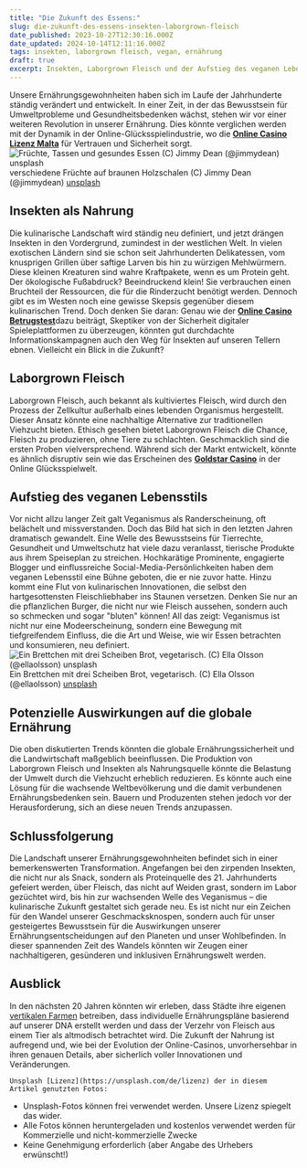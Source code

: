 ```yaml
---
title: "Die Zukunft des Essens:"
slug: die-zukunft-des-essens-insekten-laborgrown-fleisch
date_published: 2023-10-27T12:30:16.000Z
date_updated: 2024-10-14T12:11:16.000Z
tags: insekten, laborgrown fleisch, vegan, ernährung
draft: true
excerpt: Insekten, Laborgrown Fleisch und der Aufstieg des veganen Lebensstils – Wie werden wir uns in 20 Jahren ernähren?
---
```


Unsere Ernährungsgewohnheiten haben sich im Laufe der Jahrhunderte ständig verändert und entwickelt. In einer Zeit, in der das Bewusstsein für Umweltprobleme und Gesundheitsbedenken wächst, stehen wir vor einer weiteren Revolution in unserer Ernährung. Dies könnte verglichen werden mit der Dynamik in der Online-Glücksspielindustrie, wo die [**Online Casino Lizenz Malta**](https://www.schweizonlinecasino.com/online-casino-malta/) für Vertrauen und Sicherheit sorgt.
![Früchte, Tassen und gesundes Essen (C) Jimmy Dean (@jimmydean) unsplash](__GHOST_URL__/content/images/2023/10/photo-1606787366850-de6330128bfc.webp)verschiedene Früchte auf braunen Holzschalen (C) Jimmy Dean (@jimmydean) [unsplash](https://unsplash.com/de/fotos/verschiedene-fruchte-auf-braunen-holzschalen-Yn0l7uwBrpw)
## Insekten als Nahrung

Die kulinarische Landschaft wird ständig neu definiert, und jetzt drängen Insekten in den Vordergrund, zumindest in der westlichen Welt. In vielen exotischen Ländern sind sie schon seit Jahrhunderten Delikatessen, vom knusprigen Grillen über saftige Larven bis hin zu würzigen Mehlwürmern. Diese kleinen Kreaturen sind wahre Kraftpakete, wenn es um Protein geht. Der ökologische Fußabdruck? Beeindruckend klein! Sie verbrauchen einen Bruchteil der Ressourcen, die für die Rinderzucht benötigt werden. Dennoch gibt es im Westen noch eine gewisse Skepsis gegenüber diesem kulinarischen Trend. Doch denken Sie daran: Genau wie der [**Online Casino Betrugstest**](https://www.schweizonlinecasino.com/betrugstest/)dazu beiträgt, Skeptiker von der Sicherheit digitaler Spieleplattformen zu überzeugen, könnten gut durchdachte Informationskampagnen auch den Weg für Insekten auf unseren Tellern ebnen. Vielleicht ein Blick in die Zukunft?

## Laborgrown Fleisch

Laborgrown Fleisch, auch bekannt als kultiviertes Fleisch, wird durch den Prozess der Zellkultur außerhalb eines lebenden Organismus hergestellt. Dieser Ansatz könnte eine nachhaltige Alternative zur traditionellen Viehzucht bieten. Ethisch gesehen bietet Laborgrown Fleisch die Chance, Fleisch zu produzieren, ohne Tiere zu schlachten. Geschmacklich sind die ersten Proben vielversprechend. Während sich der Markt entwickelt, könnte es ähnlich disruptiv sein wie das Erscheinen des [**Goldstar Casino**](https://www.schweizonlinecasino.com/testberichte/golden-star-casino/) in der Online Glücksspielwelt.

## Aufstieg des veganen Lebensstils

Vor nicht allzu langer Zeit galt Veganismus als Randerscheinung, oft belächelt und missverstanden. Doch das Bild hat sich in den letzten Jahren dramatisch gewandelt. Eine Welle des Bewusstseins für Tierrechte, Gesundheit und Umweltschutz hat viele dazu veranlasst, tierische Produkte aus ihrem Speiseplan zu streichen. Hochkarätige Prominente, engagierte Blogger und einflussreiche Social-Media-Persönlichkeiten haben dem veganen Lebensstil eine Bühne geboten, die er nie zuvor hatte. Hinzu kommt eine Flut von kulinarischen Innovationen, die selbst den hartgesottensten Fleischliebhaber ins Staunen versetzen. Denken Sie nur an die pflanzlichen Burger, die nicht nur wie Fleisch aussehen, sondern auch so schmecken und sogar "bluten" können! All das zeigt: Veganismus ist nicht nur eine Modeerscheinung, sondern eine Bewegung mit tiefgreifendem Einfluss, die die Art und Weise, wie wir Essen betrachten und konsumieren, neu definiert.
![Ein Brettchen mit drei Scheiben Brot, vegetarisch. (C) Ella Olsson (@ellaolsson) unsplash](__GHOST_URL__/content/images/2023/10/photo-1540914124281-342587941389.webp)Ein Brettchen mit drei Scheiben Brot, vegetarisch. (C) Ella Olsson (@ellaolsson) [unsplash](https://unsplash.com/de/fotos/갈색-나무-도마에-모듬-과일과-야채-2IxTgsgFi-s)
## Potenzielle Auswirkungen auf die globale Ernährung

Die oben diskutierten Trends könnten die globale Ernährungssicherheit und die Landwirtschaft maßgeblich beeinflussen. Die Produktion von Laborgrown Fleisch und Insekten als Nahrungsquelle könnte die Belastung der Umwelt durch die Viehzucht erheblich reduzieren. Es könnte auch eine Lösung für die wachsende Weltbevölkerung und die damit verbundenen Ernährungsbedenken sein. Bauern und Produzenten stehen jedoch vor der Herausforderung, sich an diese neuen Trends anzupassen.

## Schlussfolgerung

Die Landschaft unserer Ernährungsgewohnheiten befindet sich in einer bemerkenswerten Transformation. Angefangen bei den zirpenden Insekten, die nicht nur als Snack, sondern als Proteinquelle des 21. Jahrhunderts gefeiert werden, über Fleisch, das nicht auf Weiden grast, sondern im Labor gezüchtet wird, bis hin zur wachsenden Welle des Veganismus – die kulinarische Zukunft gestaltet sich gerade neu. Es ist nicht nur ein Zeichen für den Wandel unserer Geschmacksknospen, sondern auch für unser gesteigertes Bewusstsein für die Auswirkungen unserer Ernährungsentscheidungen auf den Planeten und unser Wohlbefinden. In dieser spannenden Zeit des Wandels könnten wir Zeugen einer nachhaltigeren, gesünderen und inklusiven Ernährungswelt werden.

## Ausblick

In den nächsten 20 Jahren könnten wir erleben, dass Städte ihre eigenen [vertikalen Farmen](https://about.herrmontag.de/posts/2023/trattore.html) betreiben, dass individuelle Ernährungspläne basierend auf unserer DNA erstellt werden und dass der Verzehr von Fleisch aus einem Tier als altmodisch betrachtet wird. Die Zukunft der Nahrung ist aufregend und, wie bei der Evolution der Online-Casinos, unvorhersehbar in ihren genauen Details, aber sicherlich voller Innovationen und Veränderungen.

    Unsplash [Lizenz](https://unsplash.com/de/lizenz) der in diesem Artikel genutzten Fotos:

- Unsplash-Fotos können frei verwendet werden. Unsere Lizenz spiegelt das wider.
- Alle Fotos können heruntergeladen und kostenlos verwendet werden für Kommerzielle und nicht-kommerzielle Zwecke
- Keine Genehmigung erforderlich (aber Angabe des Urhebers erwünscht!)
